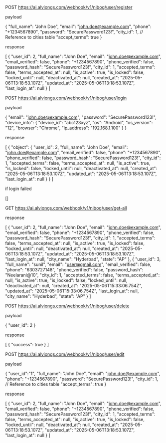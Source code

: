 POST https://ai.alviongs.com/webhook/v1/nibog/user/register

payload

{
  "full_name": "John Doe",
  "email": "john.doe@example.com",
  "phone": "+1234567890",
  "password": "SecurePassword123!",
  "city_id": 1,  // Reference to cities table
  "accept_terms": true
}

response

[
    {
        "user_id": 2,
        "full_name": "John Doe",
        "email": "john.doe@example.com",
        "email_verified": false,
        "phone": "+1234567890",
        "phone_verified": false,
        "password_hash": "SecurePassword123!",
        "city_id": 1,
        "accepted_terms": false,
        "terms_accepted_at": null,
        "is_active": true,
        "is_locked": false,
        "locked_until": null,
        "deactivated_at": null,
        "created_at": "2025-05-06T13:18:53.107Z",
        "updated_at": "2025-05-06T13:18:53.107Z",
        "last_login_at": null
    }
]




POST https://ai.alviongs.com/webhook/v1/nibog/user/login

payload

{
  "email": "john.doe@example.com",
  "password": "SecurePassword123!",
  "device_info": {
    "device_id": "abc123xyz",
    "os": "Android",
    "os_version": "12",
    "browser": "Chrome",
    "ip_address": "192.168.1.100"
  }
}

response


[
    {
        "object": {
            "user_id": 2,
            "full_name": "John Doe",
            "email": "john.doe@example.com",
            "email_verified": false,
            "phone": "+1234567890",
            "phone_verified": false,
            "password_hash": "SecurePassword123!",
            "city_id": 1,
            "accepted_terms": false,
            "terms_accepted_at": null,
            "is_active": true,
            "is_locked": false,
            "locked_until": null,
            "deactivated_at": null,
            "created_at": "2025-05-06T13:18:53.107Z",
            "updated_at": "2025-05-06T13:18:53.107Z",
            "last_login_at": null
        }
    }
]


if login failed

[]








GET https://ai.alviongs.com/webhook/v1/nibog/user/get-all

response

[
  {
    "user_id": 2,
    "full_name": "John Doe",
    "email": "john.doe@example.com",
    "email_verified": false,
    "phone": "+1234567890",
    "phone_verified": false,
    "password_hash": "SecurePassword123!",
    "city_id": 1,
    "accepted_terms": false,
    "terms_accepted_at": null,
    "is_active": true,
    "is_locked": false,
    "locked_until": null,
    "deactivated_at": null,
    "created_at": "2025-05-06T13:18:53.107Z",
    "updated_at": "2025-05-06T13:18:53.107Z",
    "last_login_at": null,
    "city_name": "Hyderbad",
    "state": "AP"
  },
  {
    "user_id": 3,
    "full_name": "sunil",
    "email": "user@gmail.com",
    "email_verified": false,
    "phone": "6303727148",
    "phone_verified": false,
    "password_hash": "Neelarani@10",
    "city_id": 1,
    "accepted_terms": false,
    "terms_accepted_at": null,
    "is_active": true,
    "is_locked": false,
    "locked_until": null,
    "deactivated_at": null,
    "created_at": "2025-05-06T15:33:06.754Z",
    "updated_at": "2025-05-06T15:33:06.754Z",
    "last_login_at": null,
    "city_name": "Hyderbad",
    "state": "AP"
  }
]






POST https://ai.alviongs.com/webhook/v1/nibog/user/delete

payload

{
  "user_id": 2
}


response

[
  {
    "success": true
  }
]




POST https://ai.alviongs.com/webhook/v1/nibog/user/edit


payload

{
    "user_id":"1",
  "full_name": "John Doe",
  "email": "john.doe@example.com",
  "phone": "+1234567890",
  "password": "SecurePassword123!",
  "city_id": 1,  // Reference to cities table
  "accept_terms": true
}

response


[
    {
        "user_id": 2,
        "full_name": "John Doe",
        "email": "john.doe@example.com",
        "email_verified": false,
        "phone": "+1234567890",
        "phone_verified": false,
        "password_hash": "SecurePassword123!",
        "city_id": 1,
        "accepted_terms": false,
        "terms_accepted_at": null,
        "is_active": true,
        "is_locked": false,
        "locked_until": null,
        "deactivated_at": null,
        "created_at": "2025-05-06T13:18:53.107Z",
        "updated_at": "2025-05-06T13:18:53.107Z",
        "last_login_at": null
    }
]




